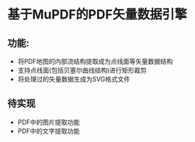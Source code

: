 # 基于MuPDF的PDF矢量数据引擎
## 功能:
+ 将PDF地图的内部流结构提取成为点线面等矢量数据结构
+ 支持点线面(包括贝塞尔曲线结构)进行矩形裁剪
+ 将处理过的矢量数据生成为SVG格式文件

## 待实现
+ PDF中的图片提取功能
+ PDF中的文字提取功能